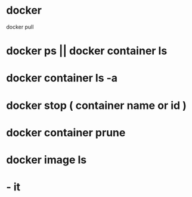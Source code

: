 # docker

<!-- images:images are nothing but , these are like cds and dvds the disk images which has lot of things in it
         and we can just run them (ubuntu, postgres) -->

<!-- container: cds and dvds need to be used in some computer and that system is called container -->

 docker pull

<!-- pulling a image :
    (just like placing an order of image ,
    we are just pulling it not running
    ) -->

<!-- while pulling whenever tag (version ) is not mentioned for an image it sets latest as default, -->

# docker ps || docker container ls

<!-- list of running all containers  -->

# docker container ls -a

<!-- list of  all containers available -->

# docker stop ( container name or id )

<!-- stop a container -->

# docker container prune

<!-- remove all containers  -->

# docker image ls

<!-- list all images -->

# - it

<!--instructs docker to allocate a sudo terminal connected to container -->
